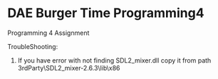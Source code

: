 # DAE Burger Time Programming4
 Programming 4 Assignment

TroubleShooting:
1) If you have error with not finding SDL2_mixer.dll copy it from path 3rdParty\SDL2_mixer-2.6.3\lib\x86